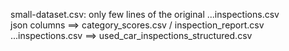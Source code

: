 
small-dataset.csv: only few lines of the original ...inspections.csv \
json columns ==> category_scores.csv / inspection_report.csv \
...inspections.csv ==> used_car_inspections_structured.csv
